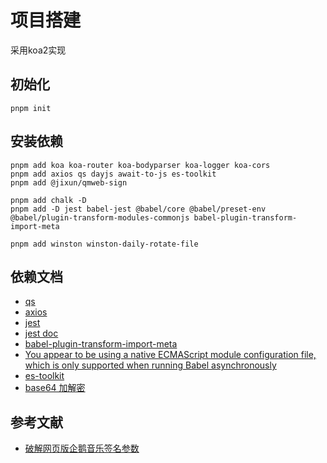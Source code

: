 # 项目搭建
采用koa2实现

## 初始化
```shell
pnpm init
```

## 安装依赖
```shell
pnpm add koa koa-router koa-bodyparser koa-logger koa-cors
pnpm add axios qs dayjs await-to-js es-toolkit
pnpm add @jixun/qmweb-sign

pnpm add chalk -D
pnpm add -D jest babel-jest @babel/core @babel/preset-env @babel/plugin-transform-modules-commonjs babel-plugin-transform-import-meta

pnpm add winston winston-daily-rotate-file
```

## 依赖文档
- [qs](https://github.com/ljharb/qs)
- [axios](https://www.axios-http.cn/docs/urlencoded)
- [jest](https://github.com/jestjs/jest)
- [jest doc](https://jestjs.io/docs/environment-variables)
- [babel-plugin-transform-import-meta](https://www.npmjs.com/package/babel-plugin-transform-import-meta)
- [You appear to be using a native ECMAScript module configuration file, which is only supported when running Babel asynchronously](https://github.com/jestjs/jest/issues/13739)
- [es-toolkit](https://es-toolkit.slash.page/)
- [base64 加解密](https://base64.us/)


## 参考文献
- [破解网页版企鹅音乐签名参数](https://jixun.uk/posts/2024/qqmusic-zzc-sign/)